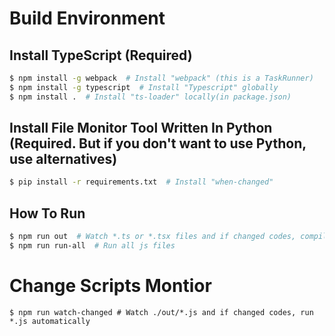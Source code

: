 # Build Environment
## Install TypeScript (Required)
```sh
$ npm install -g webpack  # Install "webpack" (this is a TaskRunner)
$ npm install -g typescript  # Install "Typescript" globally
$ npm install .  # Install "ts-loader" locally(in package.json)
```

## Install File Monitor Tool Written In Python (Required. But if you don't want to use Python, use alternatives)
```sh
$ pip install -r requirements.txt  # Install "when-changed"
```

## How To Run
```sh
$ npm run out  # Watch *.ts or *.tsx files and if changed codes, compile to *.js files automatically (See package.json and webpack.config.js)
$ npm run run-all  # Run all js files
```

# Change Scripts Montior
```
$ npm run watch-changed # Watch ./out/*.js and if changed codes, run *.js automatically
```
